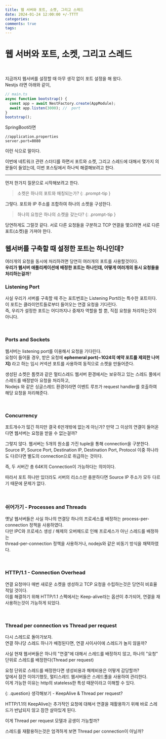 ```yaml
---
title: 웹 서버와 포트, 소켓, 그리고 스레드
date: 2024-01-24 12:00:00 +/-TTTT
categories:
comments: true
tags:
---
```


# 웹 서버와 포트, 소켓, 그리고 스레드

<br/>

지금까지 웹서버를 설정할 때 아무 생각 없이 포트 설정을 해 왔다.  
Nestjs 라면 아래와 같이,

```typescript
// main.ts
async function bootstrap() {
  const app = await NestFactory.create(AppModule);
  await app.listen(3000); //  port
}
bootstrap();
```

SpringBoot라면

```
//application.properties
server.port=8080
```

이런 식으로 말이다.

이번에 네트워크 관련 스터디를 하면서 포트와 소켓, 그리고 스레드에 대해서 몇가지 의문들이 들었는데, 이번 포스팅에서 하나씩 해결해보려고 한다.

---

먼저 한가지 질문으로 시작해보려고 한다.

> 소켓은 하나의 포트와 매칭되는가?
> {: .prompt-tip }

그렇다.
포트와 IP 주소를 조합하여 하나의 소켓을 구성한다.

> 하나의 요청은 하나의 소켓을 갖는다?
> {: .prompt-tip }

당연하게도 그럴것 같다. 서로 다른 요청들을 구분하고 TCP 연결을 맻으려면 서로 다른 포트(소켓)을 가져야 한다.

## 웹서버를 구축할 때 설정한 포트는 하나인데?

여러개의 요청을 동시에 처리하려면 당연히 여러개의 포트를 사용할것이다.  
**우리가 웹서버 애플리케이션에 배정한 포트는 하나인데, 어떻게 여러개의 동시 요청들을 처리하는걸까**?

### Listening Port

사실 우리가 서버를 구축할 때 주는 포트번호는 Listening Port라는 특수한 포트이다.  
이 포트는 클라이언트들로부터 들어오는 연결 요청을 기다린다.  
즉, 우리가 설정한 포트는 어디까지나 중재자 역할을 할 뿐, 직접 요청을 처리하는것이 아니다.

<br/>

### Ports and Sockets

웹서버는 listening port를 이용해서 요청을 기다린다.  
요청이 들어올 경우, 받은 요청에 **ephemeral port(~1024의 예약 포트를 제외한 나머지)** 라고 하는 임시 커넥션 포트를 사용하여 동적으로 소켓을 만들어준다.

생성된 소켓은 톰캣과 같은 멀티스레드 웹서버 환경에서는 보유하고 있는 스레드 풀에서 스레드를 배정받아 요청을 처리하고,  
Nodejs 와 같은 싱글스레드 환경이라면 이벤트 루프가 request handler를 호출하여 해당 요청을 처리해준다.

<br/>

### Concurrency

포트개수가 많긴 하지만 결국 6만개밖에 없는게 아닌가? 만약 그 이상의 연결이 들어온다면 웹서버는 요청을 받을 수 없는걸까?

그렇지 않다.
웹서버는 5개의 원소를 가진 tuple을 통해 connection을 구분한다.  
Source IP, Source Port, Destination IP, Destination Port, Protocol
이중 하나라도 다르다면 별도의 connection으로 취급하는 것이다.

즉, 두 서버간 총 64K의 Connection이 가능하다는 의미이다.

따라서 포트 하나만 있더라도 서버의 리소스만 충분하다면 Source IP 주소가 모두 다르기 때문에 문제가 없다.

<br/>

### 쉬어가기 - Processes and Threads

옛날 웹서버들은 사실 하나의 연결당 하나의 프로세스를 배정하는 process-per-connection 정책을 사용하였다.  
다만 IPC와 프로세스 생성 / 해제의 오버헤드로 인해 프로세스가 아닌 스레드를 배정하는  
thread-per-connection 정책을 사용하거나, nodejs와 같은 비동기 방식을 채택하였다.

<br/>

### HTTP/1.1 - Connection Overhead

연결 요청마다 매번 새로운 소켓을 생성하고 TCP 요청을 수립하는것은 당연히 비효율적일 것이다.  
이를 해결하기 위해 HTTP/1.1 스펙에서는 Keep-alive라는 옵션이 추가되어, 연결을 재사용하는것이 가능하게 되었다.

<br/>

### Thread per connection vs Thread per request

다시 스레드로 돌아가보자.  
연결 하나당 스레드 하나가 배정된다면, 연결 사이사이에 스레드가 놀지 않을까?

사실 현재 웹서버들은 하나의 "연결"에 대해서 스레드를 배정하지 않고,
하나의 "요청" 단위로 스레드를 배정한다(Thread per request)

요청 단위로 스레드를 배정한다면 생성비용과 해제비용은 어떻게 감당할까?  
앞에서 잠깐 이야기했듯, 멀티스레드 웹서버들은 스레드풀을 사용하여 관리한다.  
이게 가능한 이유는 http의 stateless한 특성 때문이라고 이해할 수 있다.

{: .question}
생각해보기 - KeepAlive & Thread per request?

HTTP/1.1의 KeepAlive는 추가적인 요청에 대해서 연결을 재활용하기 위해 바로 스레드가 반납되지 않고 잠깐 살아있게 된다.

이게 Thread per request 모델과 공생이 가능할까?

스레드를 재활용하는것은 엄격하게 보면 Thread per connection이 아닐까?
